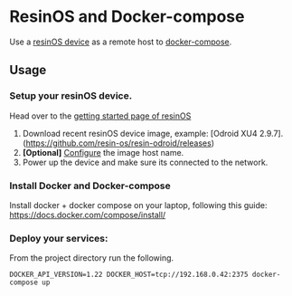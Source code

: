 # ResinOS and Docker-compose

Use a [resinOS device](https://resinos.io/) as a remote host to [docker-compose](https://docs.docker.com/compose/overview/).

## Usage

### Setup your resinOS device.
Head over to the [getting started page of resinOS](https://resinos.io/docs/odroid-ux3/gettingstarted/)
1. Download recent resinOS device image, example: [Odroid XU4 2.9.7].(https://github.com/resin-os/resin-odroid/releases)
2. **[Optional]** [Configure](https://resinos.io/docs/odroid-ux3/gettingstarted/#configure-the-image) the image host name.
3. Power up the device and make sure its connected to the network.

### Install Docker and Docker-compose
Install docker + docker compose on your laptop, following this guide: https://docs.docker.com/compose/install/

### Deploy your services:
From the project directory run the following.
```
DOCKER_API_VERSION=1.22 DOCKER_HOST=tcp://192.168.0.42:2375 docker-compose up
```
